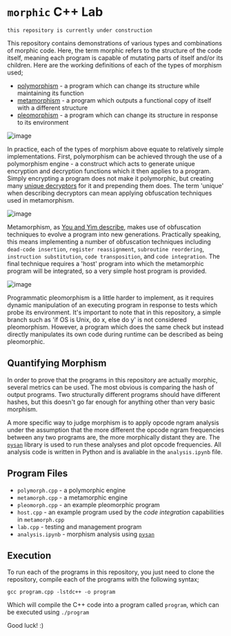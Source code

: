 # `morphic` C++ Lab

`this repository is currently under construction`

This repository contains demonstrations of various types and combinations of morphic code. Here, the term morphic refers to the structure of the code itself, meaning each program is capable of mutating parts of itself and/or its children. Here are the working definitions of each of the types of morphism used;

- [polymorphism](https://en.wikipedia.org/wiki/Polymorphic_code) - a program which can change its structure while maintaining its function
- [metamorphism](https://en.wikipedia.org/wiki/Metamorphic_code) - a program which outputs a functional copy of itself with a different structure
- [pleomorphism](https://en.wikipedia.org/wiki/Pleomorphism_(microbiology)) - a program which can change its structure in response to its environment

![image](https://github.com/ojscholten/poly/blob/main/polymorphic_engine.png)

In practice, each of the types of morphism above equate to relatively simple implementations. First, polymorphism can be achieved through the use of a polymorphism engine - a construct which acts to generate unique encryption and decryption functions which it then applies to a program. Simply encrypting a program does not make it polymorphic, but creating many [unique decryptors](https://www.youtube.com/watch?v=Jsohdah8ZCg&t=175s) for it and prepending them does. The term 'unique' when describing decryptors can mean applying obfuscation techniques used in metamorphism.

![image](https://github.com/ojscholten/poly/blob/main/metamorphic_engine.png)

Metamorphism, as [You and Yim describe](https://profsandhu.com/cs5323_s18/yk_2010.pdf), makes use of obfuscation techniques to evolve a program into new generations. Practically speaking, this means implementing a number of obfuscation techniques including `dead-code insertion`, `register reassignment`, `subroutine reordering`, `instruction substitution`, `code transposition`, and `code integration`. The final technique requires a 'host' program into which the metamorphic program will be integrated, so a very simple host program is provided.

![image](https://github.com/ojscholten/poly/blob/main/pleomorphic_program.png)

Programmatic pleomorphism is a little harder to implement, as it requires dynamic manipulation of an executing program in response to tests which probe its environment. It's important to note that in this repository, a simple branch such as 'if OS is Unix, do x, else do y' is not considered pleomorphism. However, a program which does the same check but instead directly manipulates its own code during runtime can be described as being pleomorphic.

## Quantifying Morphism
In order to prove that the programs in this repository are actually morphic, several metrics can be used. The most obvious is comparing the hash of output programs. Two structurally different programs should have different hashes, but this doesn't go far enough for anything other than very basic morphism.

A more specific way to judge morphism is to apply opcode ngram analysis under the assumption that the more different the opcode ngram frequencies between any two programs are, the more morphically distant they are. The [`pysan`](https://pysan.org) library is used to run these analyses and plot opcode frequencies. All analysis code is written in Python and is avaliable in the `analysis.ipynb` file.

## Program Files
- `polymorph.cpp` - a polymorphic engine
- `metamorph.cpp` - a metamorphic engine
- `pleomorph.cpp` - an example pleomorphic program
- `host.cpp` - an example program used by the *code integration* capabilities in `metamorph.cpp`
- `lab.cpp` - testing and management program
- `analysis.ipynb` - morphism analysis using [`pysan`](https://pysan.org)

## Execution
To run each of the programs in this repository, you just need to clone the repository, compile each of the programs with the following syntax;

`gcc program.cpp -lstdc++ -o program`

Which will compile the C++ code into a program called `program`, which can be executed using `./program`

Good luck! :)